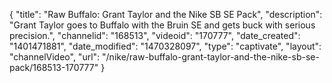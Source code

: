 {
    "title": "Raw Buffalo: Grant Taylor and the Nike SB SE Pack",
    "description": "Grant Taylor goes to Buffalo with the Bruin SE and gets buck with serious precision.",
    "channelid": "168513",
    "videoid": "170777",
    "date_created": "1401471881",
    "date_modified": "1470328097",
    "type": "captivate",
    "layout": "channelVideo",
    "url": "\/nike\/raw-buffalo-grant-taylor-and-the-nike-sb-se-pack\/168513-170777"
}